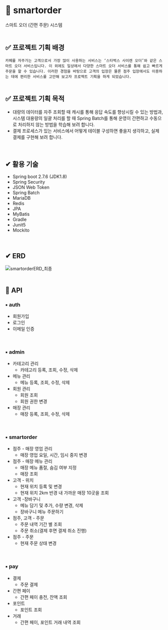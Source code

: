 # 🥤 smartorder

스마트 오더 (간편 주문) 시스템
<br/>
<br/>

## ✅ 프로젝트 기획 배경

`카페를 자주가는 고객으로서 가장 많이 사용하는 서비스는 ‘스타벅스 사이렌 오더’와 같은 스마트 오더 서비스입니다.
이 외에도 일상에서 다양한 스마트 오더 서비스를 통해 쉽고 빠르게 주문을 할 수 있습니다. 이러한 경험을 바탕으로
고객의 입장은 물론 점주 입장에서도 이용하는 데에 편리한 서비스를 고안해 보고자 프로젝트 기획을 하게 되었습니다.`
<br/>
<br/>

## ✅ 프로젝트 기획 목적
- 대량의 데이터를 자주 조회할 때 캐시를 통해 응답 속도를 향상시킬 수 있는 방법과, 시스템 대용량의 일괄 처리를 할 때 
Spring Batch를 통해 운영이 간편하고 수동으로 처리하지 않는 방법을 학습해 보려 합니다.
- 결제 프로세스가 있는 서비스에서 어떻게 테이블 구성하면 좋을지 생각하고, 실제 결제를 구현해 보려 합니다.
<br/>

## ✔ 활용 기술

- Spring boot 2.7.6 (JDK1.8)
- Spring Security
- JSON Web Token
- Spring Batch
- MariaDB
- Redis
- JPA
- MyBatis
- Gradle
- Junit5
- Mockito
<br/>

## ✔ ERD
![smartorderERD_최종](https://user-images.githubusercontent.com/87798704/213871149-3ad09ef0-873a-4aac-bf22-9f739fe78e85.png)
<br/>
<br/>

## 🌟 API

### ▪ auth
* 회원가입
* 로그인
* 이메일 인증
<br/>

### ▪ admin
* 카테고리 관리
  * 카테고리 등록, 조회, 수정, 삭제
* 메뉴 관리
  * 메뉴 등록, 조회, 수정, 삭제
* 회원 관리
  * 회원 조회
  * 회원 권한 변경 
* 매장 관리
  * 매장 등록, 조회, 수정, 삭제
 <br/>

### ▪ smartorder
* 점주 - 매장 영업 관리
  * 매장 영업 요일, 시간, 임시 중지 변경
* 점주 - 매장 메뉴 관리
  * 매장 메뉴 품절, 숨김 여부 지정
  * 매장 조회
* 고객 - 위치
  * 현재 위치 등록 및 변경
  * 현재 위치 2km 반경 내 가까운 매장 10곳을 조회
* 고객 -장바구니
  * 메뉴 담기 및 추가, 수량 변경, 삭제
  * 장바구니 메뉴 주문하기
* 점주, 고객 - 주문
  * 주문 내역 기간 별 조회
  * 주문 취소(결제 후면 결제 취소 진행)
* 점주 - 주문
  * 현재 주문 상태 변경
 <br/>
 
### ▪ pay
* 결제
  * 주문 결제
* 간편 페이 
  * 간편 페이 충전, 잔액 조회
* 포인트
  * 포인트 조회
* 거래
  * 간편 페이, 포인트 거래 내역 조회

